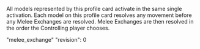 All models represented by this profile card activate in the same single activation.
Each model on this profile card resolves any movement before any Melee Exchanges are resolved.
Melee Exchanges are then resolved in the order the Controlling player chooses.

"melee_exchange"
"revision": 0